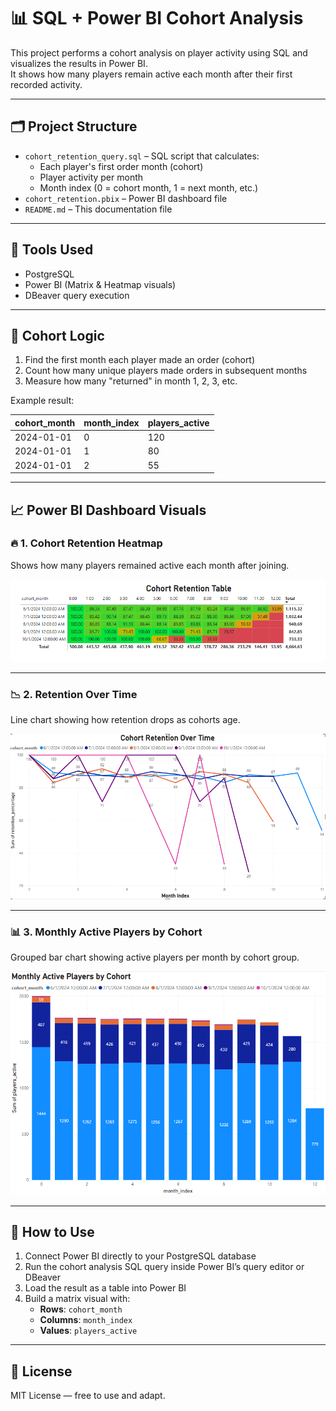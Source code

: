# 📊 SQL + Power BI Cohort Analysis

This project performs a cohort analysis on player activity using SQL and visualizes the results in Power BI.  
It shows how many players remain active each month after their first recorded activity.

---

## 🗂️ Project Structure

- `cohort_retention_query.sql` – SQL script that calculates:
  - Each player's first order month (cohort)
  - Player activity per month
  - Month index (0 = cohort month, 1 = next month, etc.)
- `cohort_retention.pbix` – Power BI dashboard file
- `README.md` – This documentation file

---

## 🔧 Tools Used

- PostgreSQL 
- Power BI (Matrix & Heatmap visuals)
- DBeaver query execution

---

## 📐 Cohort Logic

1. Find the first month each player made an order (cohort)
2. Count how many unique players made orders in subsequent months
3. Measure how many "returned" in month 1, 2, 3, etc.

Example result:

| cohort_month | month_index | players_active |
|--------------|-------------|----------------|
| 2024-01-01   | 0           | 120            |
| 2024-01-01   | 1           | 80             |
| 2024-01-01   | 2           | 55             |

---

## 📈 Power BI Dashboard Visuals

### 🔥 1. Cohort Retention Heatmap

Shows how many players remained active each month after joining.

![Cohort Heatmap](Cohort_heatmap.png)

---

### 📉 2. Retention Over Time

Line chart showing how retention drops as cohorts age.

![Retention Over Time](cohort_retention_over_time.png)

---

### 📊 3. Monthly Active Players by Cohort

Grouped bar chart showing active players per month by cohort group.

![Monthly Active](monthly_active_by_cohort.png)

---

## 🚀 How to Use

1. Connect Power BI directly to your PostgreSQL database
2. Run the cohort analysis SQL query inside Power BI’s query editor or DBeaver
3. Load the result as a table into Power BI
4. Build a matrix visual with:
   - **Rows**: `cohort_month`
   - **Columns**: `month_index`
   - **Values**: `players_active`

---

## 📜 License

MIT License — free to use and adapt.
